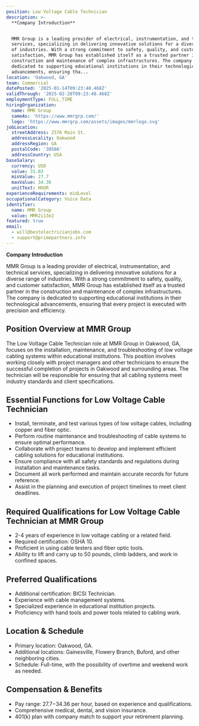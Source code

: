 ```yaml
---
position: Low Voltage Cable Technician
description: >-
  **Company Introduction**


  MMR Group is a leading provider of electrical, instrumentation, and technical
  services, specializing in delivering innovative solutions for a diverse range
  of industries. With a strong commitment to safety, quality, and customer
  satisfaction, MMR Group has established itself as a trusted partner in the
  construction and maintenance of complex infrastructures. The company is
  dedicated to supporting educational institutions in their technological
  advancements, ensuring tha...
location: 'Oakwood, GA'
team: Commercial
datePosted: '2025-01-14T09:23:40.468Z'
validThrough: '2025-02-28T09:23:40.468Z'
employmentType: FULL_TIME
hiringOrganization:
  name: MMR Group
  sameAs: 'https://www.mmrgrp.com/'
  logo: 'https://www.mmrgrp.com/assets/images/mmrlogo.svg'
jobLocation:
  streetAddress: 2576 Main St.
  addressLocality: Oakwood
  addressRegion: GA
  postalCode: '30566'
  addressCountry: USA
baseSalary:
  currency: USD
  value: 31.03
  minValue: 27.7
  maxValue: 34.36
  unitText: HOUR
experienceRequirements: midLevel
occupationalCategory: Voice Data
identifier:
  name: MMR Group
  value: MMR2i13e2
featured: true
email:
  - will@bestelectricianjobs.com
  - support@primepartners.info
---
```




**Company Introduction**

MMR Group is a leading provider of electrical, instrumentation, and technical services, specializing in delivering innovative solutions for a diverse range of industries. With a strong commitment to safety, quality, and customer satisfaction, MMR Group has established itself as a trusted partner in the construction and maintenance of complex infrastructures. The company is dedicated to supporting educational institutions in their technological advancements, ensuring that every project is executed with precision and efficiency.

## Position Overview at MMR Group

The Low Voltage Cable Technician role at MMR Group in Oakwood, GA, focuses on the installation, maintenance, and troubleshooting of low voltage cabling systems within educational institutions. This position involves working closely with project managers and other technicians to ensure the successful completion of projects in Oakwood and surrounding areas. The technician will be responsible for ensuring that all cabling systems meet industry standards and client specifications.

## Essential Functions for Low Voltage Cable Technician

- Install, terminate, and test various types of low voltage cables, including copper and fiber optic.
- Perform routine maintenance and troubleshooting of cable systems to ensure optimal performance.
- Collaborate with project teams to develop and implement efficient cabling solutions for educational institutions.
- Ensure compliance with all safety standards and regulations during installation and maintenance tasks.
- Document all work performed and maintain accurate records for future reference.
- Assist in the planning and execution of project timelines to meet client deadlines.

## Required Qualifications for Low Voltage Cable Technician at MMR Group

- 2-4 years of experience in low voltage cabling or a related field.
- Required certification: OSHA 10.
- Proficient in using cable testers and fiber optic tools.
- Ability to lift and carry up to 50 pounds, climb ladders, and work in confined spaces.

## Preferred Qualifications

- Additional certification: BICSI Technician.
- Experience with cable management systems.
- Specialized experience in educational institution projects.
- Proficiency with hand tools and power tools related to cabling work.

## Location & Schedule

- Primary location: Oakwood, GA.
- Additional locations: Gainesville, Flowery Branch, Buford, and other neighboring cities.
- Schedule: Full-time, with the possibility of overtime and weekend work as needed.

## Compensation & Benefits

- Pay range: $27.7-$34.36 per hour, based on experience and qualifications.
- Comprehensive medical, dental, and vision insurance.
- 401(k) plan with company match to support your retirement planning.
